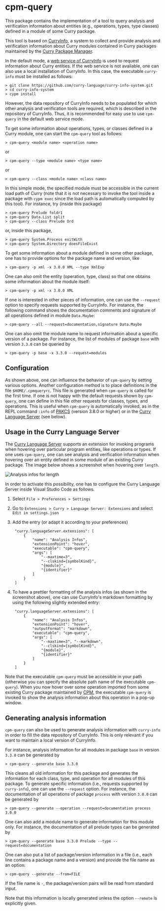 cpm-query
=========

This package contains the implementation of a tool to query
analysis and verification information about entities
(e.g., operations, types, type classes)
defined in a module of some Curry package.

This tool is based on
[CurryInfo](https://github.com/curry-language/curry-info-system.git),
a system to collect and provide analysis and verification information
about Curry modules contained in Curry packages maintained by the
[Curry Package Manager](https://curry-lang.org/tools/cpm/).

In the default mode, a
[web service of CurryInfo](https://cpm.curry-lang.org/curry-info/run.cgi?-V)
is used to request information about Curry entities.
If the web service is not available, one can also use a local installation
of CurryInfo. In this case, the executable `curry-info` must be installed
as follows:

    > git clone https://github.com/curry-language/curry-info-system.git
    > cd curry-info-system
    > cypm install

However, the data repository of CurryInfo needs to be populated
for which other analysis and verification tools are required,
which is described in the repository of CurryInfo.
Thus, it is recommended for easy use to use `cpm-query` in the default
web service mode.

To get some information about operations, types, or classes defined
in a Curry module, one can start the `cpm-query` tool as follows:

    > cpm-query <module name> <operation name>

or

    > cpm-query --type <module name> <type name>

or

    > cpm-query --class <module name> <class name>

In this simple mode, the specified module must be accessible
in the current load path of Curry
(note that it is not necessary to invoke the tool inside a package
with `cypm exec` since the load path is automatically computed by this tool).
For instance, try (inside this package)

    > cpm-query Prelude foldr1
    > cpm-query Data.List split
    > cpm-query --class Prelude Ord

or, inside this package,

    > cpm-query System.Process exitWith
    > cpm-query System.Directory doesFileExist

To get some information about a module defined in some other package,
one has to provide options for the package name and version, like

    > cpm-query -p xml -x 3.0.0 XML --type XmlExp

One can also omit the entity (operation, type, class) so that one obtains
some information about the module itself:

    > cpm-query -p xml -x 3.0.0 XML

If one is interested in other pieces of information, one can use the
`--request` option to specify requests supported by CurryInfo.
For instance, the following command shows the documentation comments and
signature of all operations defined in module `Data.Maybe`:

    > cpm-query --all --request=documentation,signature Data.Maybe

One can also omit the module name to request information about a specific
version of a package. For instance, the list of modules of package
`base` with version `3.3.0` can be queried by

    > cpm-query -p base -x 3.3.0 --request=modules


Configuration
-------------

As shown above, one can influence the behavior of `cpm-query` by setting
various options. Another configuration method is to place definitions
in the file `$HOME/.cpmqueryrc`. This file is generated when `cpm-query`
is called for the first time. If one is not happy with the default
requests shown by `cpm-query`, one can define in this file other
requests for classes, types, and operations.
This is useful when `cpm-query` is automatically invoked,
as in the REPL command `:info` of
[PAKCS](https://www.curry-lang.org/pakcs/) (version 3.8.0 or higher)
or in the
[Curry Language Server](https://github.com/fwcd/curry-language-server)
(see below).


Usage in the Curry Language Server
----------------------------------

The [Curry Language Server](https://github.com/fwcd/curry-language-server)
supports an extension for invoking programs when hovering over
particular program entities, like operations or types.
If one uses `cpm-query`, one can see analysis and verification
information when hovering over an entity defined in some module
of an existing Curry package.
The image below shows a screenshot when hovering over `length`.

![Analysis infos for length](https://cpm.curry-lang.org/PACKAGES/cpm-query-0.1.0/images/cpm-query-length.png)

In order to activate this possibility, one has to configure
the Curry Language Server inside Visual Studio Code as follows.

1. Select `File > Preferences > Settings`
2. Go to `Extensions > Curry > Language Server: Extensions` and
   select `Edit in settings.json`
3. Add the entry (or adapt it according to your preferences)

        "curry.languageServer.extensions": [
            {
                "name": "Analysis Infos",
                "extensionPoint": "hover",
                "executable": "cpm-query",
                "args": [
                    "--maxtime=3",
                    "--clskind={symbolKind}",
                    "{module}",
                    "{identifier}"
                ]
            }
        ]
4. To have a prettier formatting of the analysis infos (as shown
   in the screenshot above), one can use CurryInfo's markdown formatting
   by using the following slightly extended entry:
   
        "curry.languageServer.extensions": [
            {
                "name": "Analysis Infos",
                "extensionPoint": "hover",
                "outputFormat": "markdown",
                "executable": "cpm-query",
                "args": [
                    "--maxtime=3", "--markdown",
                    "--clskind={symbolKind}",
                    "{module}",
                    "{identifier}"
                ]
            }
        ]

Note that the executable `cpm-query` must be accessible in your path (otherwise you can specify the
absolute path name of the executable `cpm-query`).
When you now hover over some operation imported from some
existing Curry package maintained by
[CPM](https://www.curry-lang.org/tools/cpm/),
the executable `cpm-query` is invoked to show the analysis
information about this operation in a pop-up window.


Generating analysis information
-------------------------------

`cpm-query` can also be used to generate analysis information
with `curry-info` in order to fill the data repository of CurryInfo.
This is only relevant if you want to maintain a local version
of CurryInfo.

For instance, analysis information for all modules in package `base`
in version `3.3.0` can be generated by

    > cpm-query --generate base 3.3.0

This cleans all old information for this package and generates
the information for each class, type, and operation
for all modules of this package. To generate specific information
(i.e., requests supported by `curry-info`), one can use the `--request` option.
For instance, the documentation of all operations of package `process`
with version `3.0.0` can be generated by

    > cpm-query --generate --operation --request=documentation process 3.0.0

One can also add a module name to generate information for this module only.
For instance, the documentation of all prelude types can be generated by

    > cpm-query --generate base 3.3.0 Prelude --type --request=documentation

One can also put a list of package/version information
in a file (i.e., each line contains a package name and a version)
and provide the file name as an option:

    > cpm-query --generate --from=FILE

If the file name is `-`, the package/version pairs will be read from
standard input.

Note that this information is locally generated unless the option
`--remote` is explicitly given.
